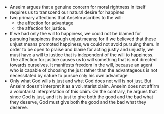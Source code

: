 - Anselm argues that a genuine concern for moral rightness in itself requires us to transcend our natural desire for happines
- two primary affections that Anselm ascribes to the will: 
    - the affection for advantage
    - the affection for justice. 
- If we had only the will to happiness, we could not be blamed for pursuing happiness through unjust means; for if we believed that these unjust means promoted happiness, we could not avoid pursuing them. In order to be open to praise and blame for acting justly and unjustly, we must have a will to justice that is independent of the will to happiness. The affection for justice causes us to will something that is not directed towards ourselves. It manifests freedom in the will, because an agent who is capable of choosing the just rather than the advantageous is not necessitated by nature to pursue only his own advantage
- Only what God wills is just and what God does not will is not just. But Anselm doesn't interpret it as a voluntarist claim. Anselm does not affirm a voluntarist interpretation of this claim. On the contrary, he argues that since God is just, and it is just to give both the good and the bad what they deserve, God must give both the good and the bad what they deserve. 